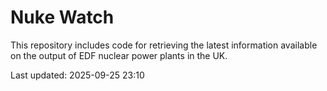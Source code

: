 # Nuke Watch

This repository includes code for retrieving the latest information available on the output of EDF nuclear power plants in the UK.

Last updated: 2025-09-25 23:10